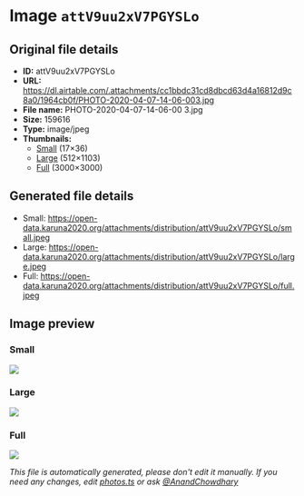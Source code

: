 # Image `attV9uu2xV7PGYSLo`

## Original file details

- **ID:** attV9uu2xV7PGYSLo
- **URL:** https://dl.airtable.com/.attachments/cc1bbdc31cd8dbcd63d4a16812d9c8a0/1964cb0f/PHOTO-2020-04-07-14-06-003.jpg
- **File name:** PHOTO-2020-04-07-14-06-00 3.jpg
- **Size:** 159616
- **Type:** image/jpeg
- **Thumbnails:**
  - [Small](https://dl.airtable.com/.attachmentThumbnails/c22de3e4ad557330643ff0735e0f49de/5c4be4fb) (17×36)
  - [Large](https://dl.airtable.com/.attachmentThumbnails/0bc2fc48585d9c4c97e7cb653d117c1d/38408b24) (512×1103)
  - [Full](https://dl.airtable.com/.attachmentThumbnails/0b0462e282a27851d167e779c56a240e/4053c80e) (3000×3000)

## Generated file details

- Small: https://open-data.karuna2020.org/attachments/distribution/attV9uu2xV7PGYSLo/small.jpeg
- Large: https://open-data.karuna2020.org/attachments/distribution/attV9uu2xV7PGYSLo/large.jpeg
- Full: https://open-data.karuna2020.org/attachments/distribution/attV9uu2xV7PGYSLo/full.jpeg

## Image preview

### Small

![](https://open-data.karuna2020.org/attachments/distribution/attV9uu2xV7PGYSLo/small.jpeg)

### Large

![](https://open-data.karuna2020.org/attachments/distribution/attV9uu2xV7PGYSLo/large.jpeg)

### Full

![](https://open-data.karuna2020.org/attachments/distribution/attV9uu2xV7PGYSLo/full.jpeg)

_This file is automatically generated, please don't edit it manually. If you need any changes, edit [photos.ts](/photos.ts) or ask [@AnandChowdhary](https://github.com/AnandChowdhary)_

